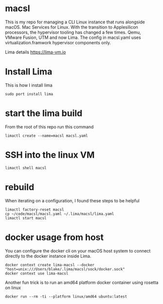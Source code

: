 # macsl
This is my repo for managing a CLI Linux instance that runs alongside macOS. Mac Services for Linux. With the transition to Applesilicon processors, the hypervisor tooling has changed a few times. Qemu, VMware Fusion, UTM and now Lima. The config in macsl.yaml uses virtualization.framwork hypervisor components only. 

Lima details https://lima-vm.io

# Install Lima
This is how I install lima
```
sudo port install lima
```

# start the lima build
From the root of this repo run this command
```
limactl create --name=macsl macsl.yaml
```

# SSH into the linux VM
```
limactl shell macsl
```

# rebuild
When iterating on a configuration, I found these steps to be helpful
```
limactl factory-reset macsl
cp ~/code/macsl/macsl.yaml ~/.lima/macsl/lima.yaml
limactl start macsl
```
# docker usage from host
You can configure the docker cli on  your macOS host system to connect directly to the docker instance inside Lima. 
```
docker context create lima-macsl --docker "host=unix:///Users/blake/.lima/macsl/sock/docker.sock"
docker context use lima-macsl
```

Another fun trick is to run an amd64 platform docker container using rosetta on linux
```
docker run --rm -ti --platform linux/amd64 ubuntu:latest
```